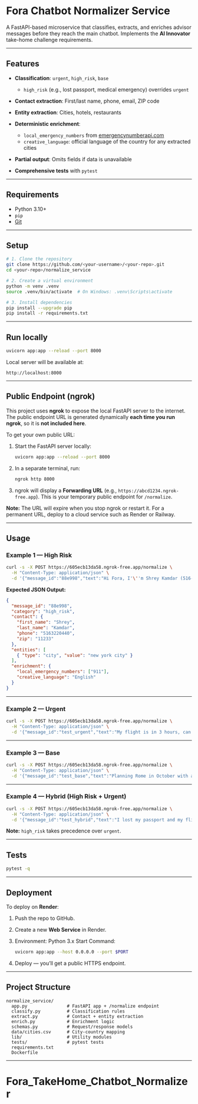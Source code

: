 # Fora Chatbot Normalizer Service

A FastAPI-based microservice that classifies, extracts, and enriches advisor messages before they reach the main chatbot.
Implements the **AI Innovator** take-home challenge requirements.

---

## Features

* **Classification**: `urgent`, `high_risk`, `base`

  * `high_risk` (e.g., lost passport, medical emergency) overrides `urgent`
* **Contact extraction**: First/last name, phone, email, ZIP code
* **Entity extraction**: Cities, hotels, restaurants
* **Deterministic enrichment**:

  * `local_emergency_numbers` from [emergencynumberapi.com](https://emergencynumberapi.com)
  * `creative_language`: official language of the country for any extracted cities
* **Partial output**: Omits fields if data is unavailable
* **Comprehensive tests** with `pytest`

---

## Requirements

* Python 3.10+
* `pip`
* [Git](https://git-scm.com/book/en/v2/Getting-Started-Installing-Git)

---

## Setup

```bash
# 1. Clone the repository
git clone https://github.com/<your-username>/<your-repo>.git
cd <your-repo>/normalize_service

# 2. Create a virtual environment
python -m venv .venv
source .venv/bin/activate  # On Windows: .venv\Scripts\activate

# 3. Install dependencies
pip install --upgrade pip
pip install -r requirements.txt
```

---

## Run locally

```bash
uvicorn app:app --reload --port 8000
```

Local server will be available at:

```
http://localhost:8000
```

---

## Public Endpoint (ngrok)

This project uses **ngrok** to expose the local FastAPI server to the internet.
The public endpoint URL is generated dynamically **each time you run ngrok**, so it is **not included here**.

To get your own public URL:

1. Start the FastAPI server locally:

   ```bash
   uvicorn app:app --reload --port 8000
   ```
2. In a separate terminal, run:

   ```bash
   ngrok http 8000
   ```
3. ngrok will display a **Forwarding URL** (e.g., `https://abcd1234.ngrok-free.app`).
   This is your temporary public endpoint for `/normalize`.

**Note:** The URL will expire when you stop ngrok or restart it. For a permanent URL, deploy to a cloud service such as Render or Railway.

---

## Usage

### Example 1 — High Risk

```bash
curl -s -X POST https://605ecb13da58.ngrok-free.app/normalize \
  -H "Content-Type: application/json" \
  -d '{"message_id":"88e998","text":"Hi Fora, I'\''m Shrey Kamdar (516-322-0440) in 11233. I have misplaced my passport in Brooklyn, Please Help!"}' | jq
```

**Expected JSON Output:**

```json
{
  "message_id": "88e998",
  "category": "high_risk",
  "contact": {
    "first_name": "Shrey",
    "last_name": "Kamdar",
    "phone": "5163220440",
    "zip": "11233"
  },
  "entities": [
    { "type": "city", "value": "new york city" }
  ],
  "enrichment": {
    "local_emergency_numbers": ["911"],
    "creative_language": "English"
  }
}
```

---

### Example 2 — Urgent

```bash
curl -s -X POST https://605ecb13da58.ngrok-free.app/normalize \
  -H "Content-Type: application/json" \
  -d '{"message_id":"test_urgent","text":"My flight is in 3 hours, can you confirm my booking?"}' | jq
```

---

### Example 3 — Base

```bash
curl -s -X POST https://605ecb13da58.ngrok-free.app/normalize \
  -H "Content-Type: application/json" \
  -d '{"message_id":"test_base","text":"Planning Rome in October with a stay at Chapter Roma and maybe NYC"}' | jq
```

---

### Example 4 — Hybrid (High Risk + Urgent)

```bash
curl -s -X POST https://605ecb13da58.ngrok-free.app/normalize \
  -H "Content-Type: application/json" \
  -d '{"message_id":"test_hybrid","text":"I lost my passport and my flight is in 2 hours, please help immediately!"}' | jq
```

**Note:** `high_risk` takes precedence over `urgent`.

---

## Tests

```bash
pytest -q
```

---

## Deployment

To deploy on **Render**:

1. Push the repo to GitHub.
2. Create a new **Web Service** in Render.
3. Environment: Python 3.x
   Start Command:

   ```bash
   uvicorn app:app --host 0.0.0.0 --port $PORT
   ```
4. Deploy — you’ll get a public HTTPS endpoint.

---

## Project Structure

```
normalize_service/
  app.py               # FastAPI app + /normalize endpoint
  classify.py          # Classification rules
  extract.py           # Contact + entity extraction
  enrich.py            # Enrichment logic
  schemas.py           # Request/response models
  data/cities.csv      # City-country mapping
  lib/                 # Utility modules
  tests/               # pytest tests
  requirements.txt
  Dockerfile
```

---

# Fora_TakeHome_Chatbot_Normalizer
